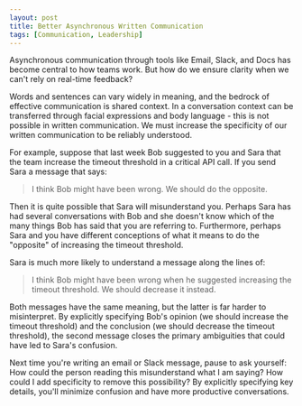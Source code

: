 ```yaml
---
layout: post
title: Better Asynchronous Written Communication
tags: [Communication, Leadership]
---
```

<script> 
  (function(i,s,o,g,r,a,m){i['GoogleAnalyticsObject']=r;i[r]=i[r]||function(){
  (i[r].q=i[r].q||[]).push(arguments)},i[r].l=1*new Date();a=s.createElement(o),
  m=s.getElementsByTagName(o)[0];a.async=1;a.src=g;m.parentNode.insertBefore(a,m)
  })(window,document,'script','https://www.google-analytics.com/analytics.js','ga');

  ga('create', 'UA-82391879-1', 'auto');
  ga('send', 'pageview');

</script>

Asynchronous communication through tools like Email, Slack, and Docs has become central to how teams work. But how do we ensure clarity when we can't rely on real-time feedback?

Words and sentences can vary widely in meaning, and the bedrock of effective communication is shared context. In a conversation context can be transferred through facial expressions and body language - this is not possible in written communication. We must increase the specificity of our written communication to be reliably understood.

For example, suppose that last week Bob suggested to you and Sara that the team increase the timeout threshold in a critical API call. If you send Sara a message that says:

> I think Bob might have been wrong. We should do the opposite.

Then it is quite possible that Sara will misunderstand you. Perhaps Sara has had several conversations with Bob and she doesn't know which of the many things Bob has said that you are referring to. Furthermore, perhaps Sara and you have different conceptions of what it means to do the "opposite" of increasing the timeout threshold.

Sara is much more likely to understand a message along the lines of:

> I think Bob might have been wrong when he suggested increasing the timeout threshold. We should decrease it instead.

Both messages have the same meaning, but the latter is far harder to misinterpret. By explicitly specifying Bob's opinion (we should increase the timeout threshold) and the conclusion (we should decrease the timeout threshold), the second message closes the primary ambiguities that could have led to Sara's confusion.

Next time you're writing an email or Slack message, pause to ask yourself: How could the person reading this misunderstand what I am saying? How could I add specificity to remove this possibility? By explicitly specifying key details, you'll minimize confusion and have more productive conversations.

<!-- The next time you go to  -->
<!-- By increasing the specificity of our async written communication we can significantly improve its understandability. -->